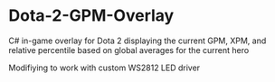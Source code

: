 # Dota-2-GPM-Overlay
C# in-game overlay for Dota 2 displaying the current GPM, XPM, and relative percentile based on global averages for the current hero

Modifiying to work with custom WS2812 LED driver

